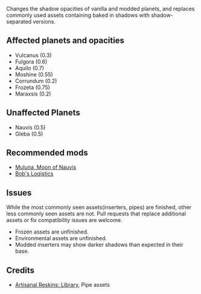 Changes the shadow opacities of vanilla and modded planets, and replaces commonly used assets containing baked in shadows with shadow-separated versions.

## Affected planets and opacities

- Vulcanus (0.3)
- Fulgora (0.6)
- Aquilo (0.7)
- Moshine (0.55)
- Corrundum (0.2)
- Frozeta (0.75)
- Maraxsis (0.2)


## Unaffected Planets

- Nauvis (0.5)
- Gleba (0.5)

## Recommended mods

- [Muluna, Moon of Nauvis](https://mods.factorio.com/mod/planet-muluna)
- [Bob's Logistics](https://mods.factorio.com/mod/boblogistics)

## Issues

While the most commonly seen assets(inserters, pipes) are finished, other less commonly seen assets are not. Pull requests that replace additional assets or fix compatibility issues are welcome.

- Frozen assets are unfinished.
- Environmental assets are unfinished.
- Modded inserters may show darker shadows than expected in their base.



## Credits

- [Artisanal Reskins: Library](https://mods.factorio.com/mod/reskins-library?from=search), Pipe assets